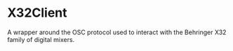 # X32Client
A wrapper around the OSC protocol used to interact with the Behringer X32 family of digital mixers.
